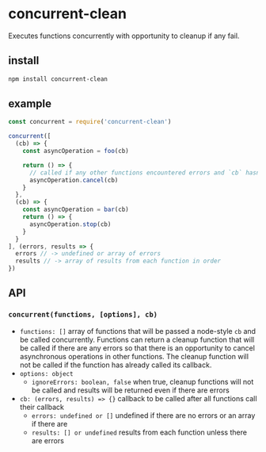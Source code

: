 # concurrent-clean

Executes functions concurrently with opportunity to cleanup if any fail.

## install

```sh
npm install concurrent-clean
```

## example

```js
const concurrent = require('concurrent-clean')

concurrent([
  (cb) => {
    const asyncOperation = foo(cb)

    return () => {
      // called if any other functions encountered errors and `cb` hasn't been called yet
      asyncOperation.cancel(cb)
    }
  },
  (cb) => {
    const asyncOperation = bar(cb)
    return () => {
      asyncOperation.stop(cb)
    }
  }
], (errors, results => {
  errors // -> undefined or array of errors
  results // -> array of results from each function in order
})
```

## API

### `concurrent(functions, [options], cb)`

- `functions: []` array of functions that will be passed a node-style `cb` and be called concurrently. Functions can return a cleanup function that will be called if there are any errors so that there is an opportunity to cancel asynchronous operations in other functions. The cleanup function will not be called if the function has already called its callback.
- `options: object`
  - `ignoreErrors: boolean, false` when true, cleanup functions will not be called and results will be returned even if there are errors
- `cb: (errors, results) => {}` callback to be called after all functions call their callback
  - `errors: undefined or []` undefined if there are no errors or an array if there are
  - `results: [] or undefined` results from each function unless there are errors
